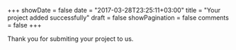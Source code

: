 +++
showDate = false
date = "2017-03-28T23:25:11+03:00"
title = "Your project added successfully"
draft = false
showPagination = false
comments = false
+++

Thank you for submiting your project to us.
